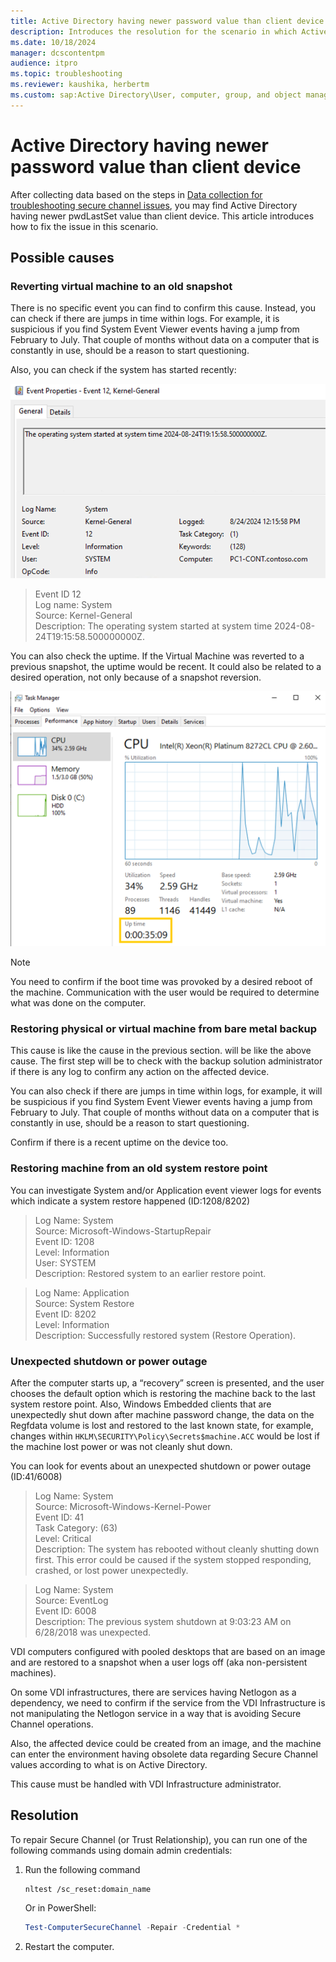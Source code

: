 ```yaml
---
title: Active Directory having newer password value than client device
description: Introduces the resolution for the scenario in which Active Directory having newer pwdLastSet value than client device.
ms.date: 10/18/2024
manager: dcscontentpm
audience: itpro
ms.topic: troubleshooting
ms.reviewer: kaushika, herbertm
ms.custom: sap:Active Directory\User, computer, group, and object management, csstroubleshoot
---
```

# Active Directory having newer password value than client device

After collecting data based on the steps in [Data collection for troubleshooting secure channel issues](data-collection-for-troubleshooting-secure-channel-issues.md), you may find Active Directory having newer pwdLastSet value than client device. This article introduces how to fix the issue in this scenario.

## Possible causes

### Reverting virtual machine to an old snapshot

There is no specific event you can find to confirm this cause. Instead, you can check if there are jumps in time within logs. For example, it is suspicious if you find System Event Viewer events having a jump from February to July. That couple of months without data on a computer that is constantly in use, should be a reason to start questioning.

Also, you can check if the system has started recently:

![alt text](media/scenario-active-directory-having-newer-pwd-last-set-value-than-client-device/image.png)

> Event ID 12  
> Log name: System  
> Source: Kernel-General  
> Description: The operating system started at system time 2024-08-24T19:15:58.500000000Z.

You can also check the uptime. If the Virtual Machine was reverted to a previous snapshot, the uptime would be recent. It could also be related to a desired operation, not only because of a snapshot reversion.

![alt text](media/scenario-active-directory-having-newer-pwd-last-set-value-than-client-device/image-1.png)

> [!NOTE]
> You need to confirm if the boot time was provoked by a desired reboot of the machine. Communication with the user would be required to determine what was done on the computer.

### Restoring physical or virtual machine from bare metal backup

This cause is like the cause in the previous section. will be like the above cause. The first step will be to check with the backup solution administrator if there is any log to confirm any action on the affected device.

You can also check if there are jumps in time within logs, for example, it will be suspicious if you find System Event Viewer events having a jump from February to July. That couple of months without data on a computer that is constantly in use, should be a reason to start questioning.

Confirm if there is a recent uptime on the device too.

### Restoring machine from an old system restore point

You can investigate System and/or Application event viewer logs for events which indicate a system restore happened (ID:1208/8202)

> Log Name:      System  
> Source:        Microsoft-Windows-StartupRepair  
> Event ID:      1208  
> Level:         Information  
> User:          SYSTEM  
> Description: Restored system to an earlier restore point.  

> Log Name:      Application  
> Source:        System Restore  
> Event ID:      8202  
> Level:         Information  
> Description: Successfully restored system (Restore Operation).

### Unexpected shutdown or power outage

After the computer starts up, a “recovery” screen is presented, and the user chooses the default option which is restoring the machine back to the last system restore point. Also, Windows Embedded clients that are unexpectedly shut down after machine password change, the data on the Regfdata volume is lost and restored to the last known state, for example, changes within `HKLM\SECURITY\Policy\Secrets$machine.ACC` would be lost if the machine lost power or was not cleanly shut down.

You can look for events about an unexpected shutdown or power outage (ID:41/6008)

> Log Name:      System  
> Source:        Microsoft-Windows-Kernel-Power  
> Event ID:      41  
> Task Category: (63)  
> Level:         Critical  
> Description: The system has rebooted without cleanly shutting down first. This error could be caused if the system stopped responding, crashed, or lost power unexpectedly. 

> Log Name:      System  
> Source:        EventLog  
> Event ID:      6008  
> Description: The previous system shutdown at 9:03:23 AM on 6/28/2018 was unexpected.

VDI computers configured with pooled desktops that are based on an image and are restored to a snapshot when a user logs off (aka non-persistent machines).

On some VDI infrastructures, there are services having Netlogon as a dependency, we need to confirm if the service from the VDI Infrastructure is not manipulating the Netlogon service in a way that is avoiding Secure Channel operations.

Also, the affected device could be created from an image, and the machine can enter the environment having obsolete data regarding Secure Channel values according to what is on Active Directory.

This cause must be handled with VDI Infrastructure administrator.

## Resolution

To repair Secure Channel (or Trust Relationship), you can run one of the following commands using domain admin credentials:

1. Run the following command

   ```console
   nltest /sc_reset:domain_name
   ```

   Or in PowerShell:

   ```powershell
   Test-ComputerSecureChannel -Repair -Credential *
   ```

2. Restart the computer.
